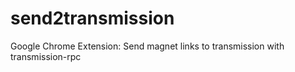 send2transmission
=================

Google Chrome Extension: Send magnet links to transmission with transmission-rpc
